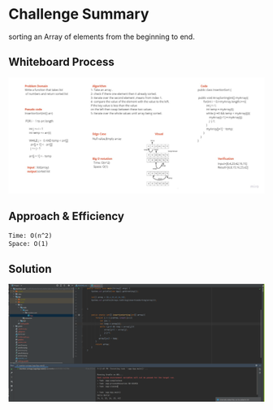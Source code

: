 # Challenge Summary
sorting an Array of elements from the beginning to end.

## Whiteboard Process

![insertion-sort](challenge26.jpg)


## Approach & Efficiency
    Time: O(n^2)
    Space: O(1)


## Solution
![insertion-sort](result.png)